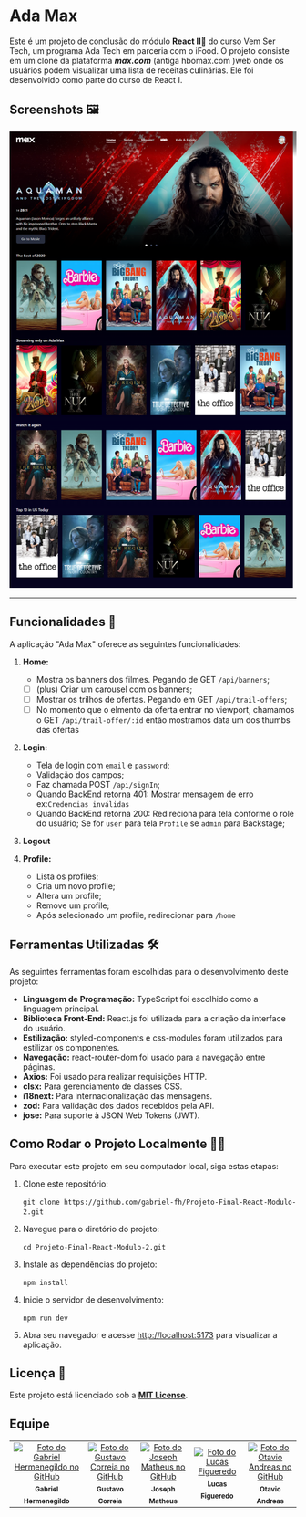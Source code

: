# Ada Max

Este é um projeto de conclusão do módulo **React II🔗** do curso Vem Ser Tech, um programa Ada Tech em parceria com o iFood.
O projeto consiste em um clone da plataforma ***max.com*** (antiga hbomax.com )web onde os usuários podem visualizar uma lista de receitas culinárias. Ele foi desenvolvido como parte do curso de React I.

## Screenshots 🖼

![Screenshot Home Page](./readme/Home.png)

---

## Funcionalidades 📝

A aplicação "Ada Max" oferece as seguintes funcionalidades:

1. **Home:**

   - Mostra os banners dos filmes. Pegando de GET `/api/banners`;
   - [ ] (plus) Criar um carousel com os banners;
   - [ ] Mostrar os trilhos de ofertas. Pegando em GET `/api/trail-offers`;
   - [ ] No momento que o elmento da oferta entrar no viewport, chamamos o GET `/api/trail-offer/:id` então mostramos data um dos thumbs das ofertas

2. **Login:**

    - Tela de login com `email` e `password`;
    - Validação dos campos;
    - Faz chamada POST `/api/signIn`;
    - Quando BackEnd retorna 401: Mostrar mensagem de erro ex:`Credencias inválidas`
    - Quando BackEnd retorna 200: Redireciona para tela conforme o role do usuário;
      Se for `user` para tela `Profile` se `admin` para Backstage;

3. **Logout**

4. **Profile:**

    - Lista os profiles;
    - Cria um novo profile;
    - Altera um profile;
    - Remove um profile;
    - Após selecionado um profile, redirecionar para `/home`

## Ferramentas Utilizadas 🛠

As seguintes ferramentas foram escolhidas para o desenvolvimento deste projeto:

- **Linguagem de Programação:** TypeScript foi escolhido como a linguagem principal.
- **Biblioteca Front-End:** React.js foi utilizada para a criação da interface do usuário.
- **Estilização:** styled-components e css-modules foram utilizados para estilizar os componentes.
- **Navegação:** react-router-dom foi usado para a navegação entre páginas.
- **Axios:**  Foi usado para realizar requisições HTTP.
- **clsx:**  Para gerenciamento de classes CSS.
- **i18next:**  Para internacionalização das mensagens.
- **zod:**   Para validação dos dados recebidos pela API.
- **jose:** Para suporte à JSON Web Tokens (JWT).

## Como Rodar o Projeto Localmente 👨‍🔧

Para executar este projeto em seu computador local, siga estas etapas:

1. Clone este repositório:

   `git clone https://github.com/gabriel-fh/Projeto-Final-React-Modulo-2.git`

2. Navegue para o diretório do projeto:

   `cd Projeto-Final-React-Modulo-2.git`

3. Instale as dependências do projeto:

   `npm install`

4. Inicie o servidor de desenvolvimento:

   `npm run dev`

5. Abra seu navegador e acesse <http://localhost:5173> para visualizar a aplicação.

## Licença 📝

Este projeto está licenciado sob a [**MIT License**](./LICENSE).

## Equipe

<table>
  <tr>
    <td align="center">
      <a href="https://github.com/gabriel-fh" title="Perfil do Gabriel Hermenegildo no GitHub">
        <img src="https://avatars3.githubusercontent.com/u/118220737" width="100px;" alt="Foto do Gabriel Hermenegildo no GitHub"/><br>
        <sub>
          <b>Gabriel Hermenegildo</b>
        </sub>
      </a>
    </td>
    <td align="center">
      <a href="https://github.com/GustavoCorreiaDev" title="Perfil do Gustavo Correia no GitHub">
        <img src="https://avatars3.githubusercontent.com/u/109598779" width="100px;" alt="Foto do Gustavo Correia no GitHub"/><br>
        <sub>
          <b>Gustavo Correia</b>
        </sub>
      </a>
    </td>
    <td align="center">
      <a href="https://github.com/josephmatheus" title="Perfil do Joseph Matheus no GitHub">
        <img src="https://avatars3.githubusercontent.com/u/89085971" width="100px;" alt="Foto do Joseph Matheus no GitHub"/><br>
        <sub>
          <b>Joseph Matheus</b>
        </sub>
      </a>
    </td>
    <td align="center">
      <a href="https://github.com/LucasFigs" title="Perfil do Lucas Figueredo no GitHub">
        <img src="https://avatars3.githubusercontent.com/u/140974399" width="100px;" alt="Foto do Lucas Figueredo"/><br>
        <sub>
          <b>Lucas Figueredo</b>
        </sub>
      </a>
    </td>
    <td align="center">
      <a href="https://github.com/AndreasOtavio" title="Perfil do Otavio Andreas no GitHub">
        <img src="https://avatars3.githubusercontent.com/u/41210090" width="100px;" alt="Foto do Otavio Andreas no GitHub"/><br>
        <sub>
          <b>Otavio Andreas</b>
        </sub>
      </a>
    </td>
  </tr>
</table>
